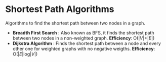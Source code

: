 # Shortest Path Algorithms

Algorithms to find the shortest path between two nodes in a graph.

- **Breadth First Search** : Also known as BFS, it finds the shortest path between two nodes in a non-weighted graph. **Efficiency**: O(|*V*|+|*E*|)
- **Dijkstra Algorithm** : Finds the shortest path between a node and every other one for weighted graphs with no negative weigths. **Efficiency**: O(|*E*|log|*V*|)
